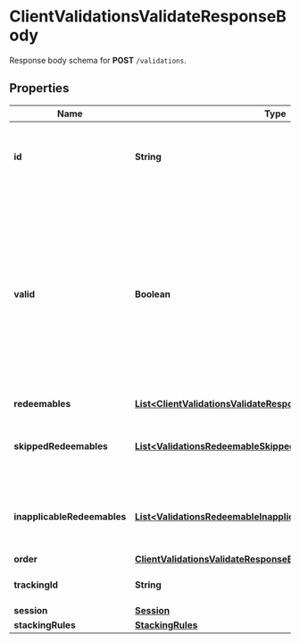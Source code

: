 

# ClientValidationsValidateResponseBody

Response body schema for **POST** `/validations`.

## Properties

| Name | Type | Description |
|------------ | ------------- | ------------- |
|**id** | **String** | Unique identifier of the validation, assigned by Voucherify. |
|**valid** | **Boolean** | The result of the validation. It takes all of the redeemables into account and returns a &#x60;false&#x60; if at least one redeemable is inapplicable. Returns &#x60;true&#x60; if all redeemables are applicable. |
|**redeemables** | [**List&lt;ClientValidationsValidateResponseBodyRedeemablesItem&gt;**](ClientValidationsValidateResponseBodyRedeemablesItem.md) |  |
|**skippedRedeemables** | [**List&lt;ValidationsRedeemableSkipped&gt;**](ValidationsRedeemableSkipped.md) | Lists validation results of each skipped redeemable. |
|**inapplicableRedeemables** | [**List&lt;ValidationsRedeemableInapplicable&gt;**](ValidationsRedeemableInapplicable.md) | Lists validation results of each inapplicable redeemable. |
|**order** | [**ClientValidationsValidateResponseBodyOrder**](ClientValidationsValidateResponseBodyOrder.md) |  |
|**trackingId** | **String** | Hashed customer source ID. |
|**session** | [**Session**](Session.md) |  |
|**stackingRules** | [**StackingRules**](StackingRules.md) |  |



